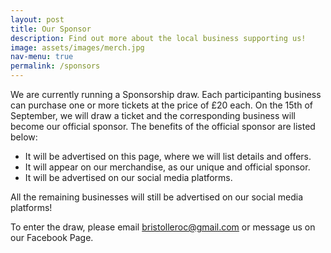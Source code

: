 ```yaml
---
layout: post
title: Our Sponsor
description: Find out more about the local business supporting us!
image: assets/images/merch.jpg
nav-menu: true
permalink: /sponsors
---
```


We are currently running a Sponsorship draw. Each participanting business can purchase one or more tickets at the price of £20 each. On the 15th of September, we will draw a ticket and the corresponding business will become our official sponsor. The benefits of the official sponsor are listed below:

- It will be advertised on this page, where we will list details and offers.
- It will appear on our merchandise, as our unique and official sponsor.
- It will be advertised on our social media platforms.

All the remaining businesses will still be advertised on our social media platforms!

To enter the draw, please email bristolleroc@gmail.com or message us on our Facebook Page. 
